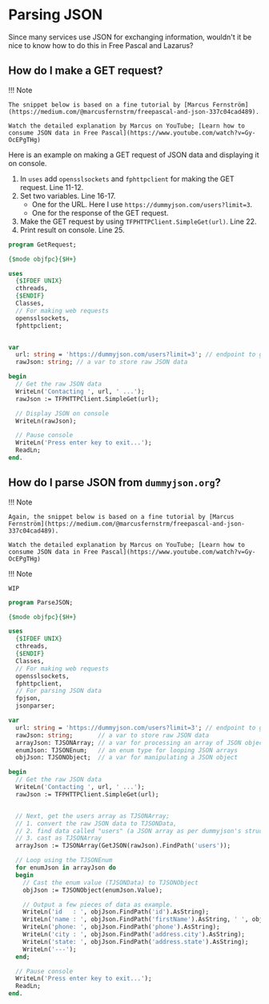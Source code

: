 # Parsing JSON

Since many services use JSON for exchanging information, wouldn't it be nice to know how to do this in Free Pascal and Lazarus?


## How do I make a GET request?

!!! Note

    The snippet below is based on a fine tutorial by [Marcus Fernström](https://medium.com/@marcusfernstrm/freepascal-and-json-337c04cad489).

    Watch the detailed explanation by Marcus on YouTube; [Learn how to consume JSON data in Free Pascal](https://www.youtube.com/watch?v=Gy-OcEPgTHg)

Here is an example on making a GET request of JSON data and displaying it on console.

1. In `uses` add `opensslsockets` and `fphttpclient` for making the GET request. Line 11-12.
2. Set two variables. Line 16-17.
      - One for the URL. Here I use `https://dummyjson.com/users?limit=3`.
      - One for the response of the GET request.
3. Make the GET request by using `TFPHTTPClient.SimpleGet(url)`. Line 22.
4. Print result on console. Line 25.

```pascal linenums="1"  hl_lines="11-12 16 17 22 25"
program GetRequest;

{$mode objfpc}{$H+}

uses
  {$IFDEF UNIX}
  cthreads,
  {$ENDIF}
  Classes,
  // For making web requests
  opensslsockets,
  fphttpclient;


var
  url: string = 'https://dummyjson.com/users?limit=3'; // endpoint to get JSON mock data
  rawJson: string; // a var to store raw JSON data

begin
  // Get the raw JSON data
  WriteLn('Contacting ', url, ' ...');
  rawJson := TFPHTTPClient.SimpleGet(url);

  // Display JSON on console
  WriteLn(rawJson);

  // Pause console
  WriteLn('Press enter key to exit...');
  ReadLn;
end.
```


## How do I parse JSON from `dummyjson.org`?

!!! Note

    Again, the snippet below is based on a fine tutorial by [Marcus Fernström](https://medium.com/@marcusfernstrm/freepascal-and-json-337c04cad489).

    Watch the detailed explanation by Marcus on YouTube; [Learn how to consume JSON data in Free Pascal](https://www.youtube.com/watch?v=Gy-OcEPgTHg)

!!! Note

    WIP

```pascal
program ParseJSON;

{$mode objfpc}{$H+}

uses
  {$IFDEF UNIX}
  cthreads,
  {$ENDIF}
  Classes,
  // For making web requests
  opensslsockets,
  fphttpclient,
  // For parsing JSON data
  fpjson,
  jsonparser;

var
  url: string = 'https://dummyjson.com/users?limit=3'; // endpoint to get JSON mock data
  rawJson: string;       // a var to store raw JSON data
  arrayJson: TJSONArray; // a var for processing an array of JSON objects
  enumJson: TJSONEnum;   // an enum type for looping JSON arrays
  objJson: TJSONObject;  // a var for manipulating a JSON object

begin
  // Get the raw JSON data
  WriteLn('Contacting ', url, ' ...');
  rawJson := TFPHTTPClient.SimpleGet(url);


  // Next, get the users array as TJSONArray;
  // 1. convert the raw JSON data to TJSONData,
  // 2. find data called "users" (a JSON array as per dummyjson's structure) and
  // 3. cast as TJSONArray
  arrayJson := TJSONArray(GetJSON(rawJson).FindPath('users'));

  // Loop using the TJSONEnum
  for enumJson in arrayJson do
  begin
    // Cast the enum value (TJSONData) to TJSONObject
    objJson := TJSONObject(enumJson.Value);

    // Output a few pieces of data as example.
    WriteLn('id   : ', objJson.FindPath('id').AsString);
    WriteLn('name : ', objJson.FindPath('firstName').AsString, ' ', objJson.FindPath('lastName').AsString);
    WriteLn('phone: ', objJson.FindPath('phone').AsString);
    WriteLn('city : ', objJson.FindPath('address.city').AsString);
    WriteLn('state: ', objJson.FindPath('address.state').AsString);
    WriteLn('---');
  end;

  // Pause console
  WriteLn('Press enter key to exit...');
  ReadLn;
end.
```